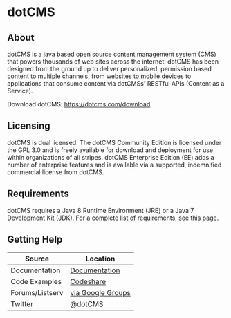 # dotCMS

## About
dotCMS is a java based open source content management system (CMS) that powers thousands of web sites across the internet.  dotCMS has been designed from the ground up to deliver personalized, permission based content to multiple channels, from websites to mobile devices to applications that consume content via dotCMSs' RESTful APIs (Content as a Service).

Download dotCMS: https://dotcms.com/download

## Licensing
dotCMS is dual licensed.  The dotCMS Community Edition is licensed under the GPL 3.0 and is freely available for download and deployment for use within organizations of all stripes.  dotCMS Enterprise Edition (EE) adds a number of enterprise features and is available via a supported, indemnified commercial license from dotCMS.

## Requirements
dotCMS requires a Java 8 Runtime Environment (JRE) or a Java 7 Development Kit (JDK). For a complete list of requirements, see [this page](http://dotcms.com/docs/latest/dotcms-technology-requirements).

## Getting Help
| Source        | Location                                               |
| ------------- |--------------------------------------------------------|
| Documentation | [Documentation](http://dotcms.com/docs/)                  |
| Code Examples | [Codeshare](http://dotcms.com/codeshare)                  |
| Forums/Listserv        | [via Google Groups](https://groups.google.com/forum/#!forum/dotCMS) |
| Twitter       | @dotCMS                         |
